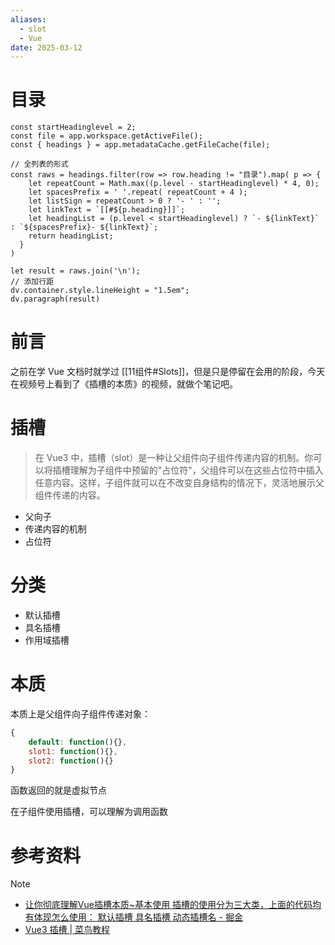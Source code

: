 ```yaml
---
aliases:
  - slot
  - Vue
date: 2025-03-12
---
```


# 目录

```dataviewjs
const startHeadinglevel = 2;
const file = app.workspace.getActiveFile();
const { headings } = app.metadataCache.getFileCache(file);
 
// 全列表的形式
const raws = headings.filter(row => row.heading != "目录").map( p => {
    let repeatCount = Math.max((p.level - startHeadinglevel) * 4, 0);
    let spacesPrefix = ' '.repeat( repeatCount + 4 );
    let listSign = repeatCount > 0 ? '- ' : '';
    let linkText = `[[#${p.heading}]]`;
    let headingList = (p.level < startHeadinglevel) ? `- ${linkText}` : `${spacesPrefix}- ${linkText}`;
    return headingList;
  }
)
 
let result = raws.join('\n');
// 添加行距
dv.container.style.lineHeight = "1.5em";
dv.paragraph(result)
```

# 前言

之前在学 Vue 文档时就学过 [[11组件#Slots]]，但是只是停留在会用的阶段，今天在视频号上看到了《插槽的本质》的视频，就做个笔记吧。

# 插槽

> 在 Vue3 中，插槽（slot）是一种让父组件向子组件传递内容的机制。你可以将插槽理解为子组件中预留的"占位符"，父组件可以在这些占位符中插入任意内容。这样，子组件就可以在不改变自身结构的情况下，灵活地展示父组件传递的内容。

- 父向子
- 传递内容的机制
- 占位符

# 分类

- 默认插槽
- 具名插槽
- 作用域插槽

# 本质

本质上是父组件向子组件传递对象：

```js
{
	default: function(){},
	slot1: function(){},
	slot2: function(){}
}
```

函数返回的就是虚拟节点

在子组件使用插槽，可以理解为调用函数

# 参考资料

> [!note]
> -  [让你彻底理解Vue插槽本质~基本使用 插槽的使用分为三大类，上面的代码均有体现怎么使用： 默认插槽 具名插槽 动态插槽名 - 掘金](https://juejin.cn/post/7258582103326752824)
> - [Vue3 插槽 <slot> | 菜鸟教程](https://www.runoob.com/vue3/vue3-api-slot.html)